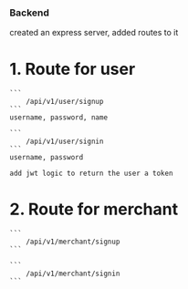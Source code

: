 ### Backend
created an express server, added routes to it
# 1. Route for user
    ```
        /api/v1/user/signup
    ```
    username, password, name

    ```
        /api/v1/user/signin
    ```
    username, password

    add jwt logic to return the user a token

# 2. Route for merchant

    ```
        /api/v1/merchant/signup
    ```
    
    ```
        /api/v1/merchant/signin
    ```


